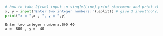 ```python
# how to take 2(two) input in single(Line) print statement and print them separately
x, y = input('Enter two integer numbers:').split() # give 2 input(no's) separated by space
print("x = ",x , ", y = ",y)
```

    Enter two integer numbers:800 40
    x =  800 , y =  40
    


```python

```
